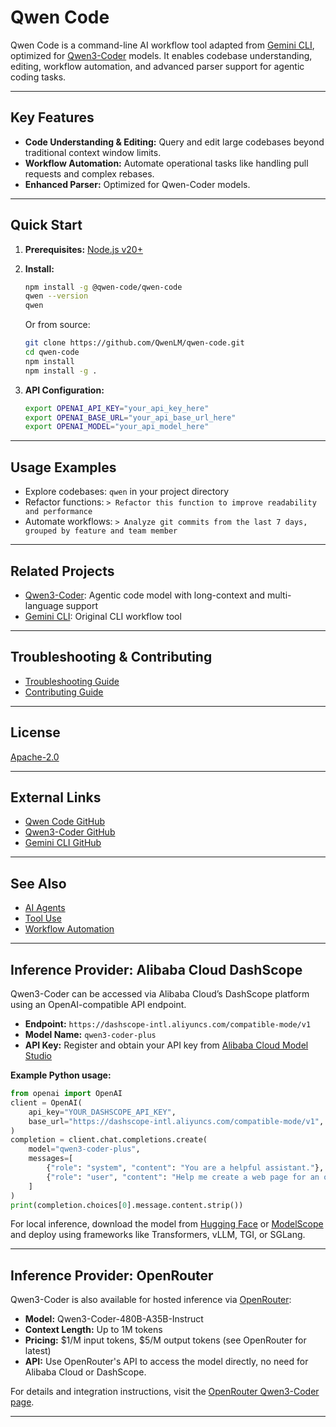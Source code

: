 # Qwen Code

Qwen Code is a command-line AI workflow tool adapted from [Gemini CLI](https://github.com/google-gemini/gemini-cli), optimized for [Qwen3-Coder](https://github.com/QwenLM/Qwen3-Coder) models. It enables codebase understanding, editing, workflow automation, and advanced parser support for agentic coding tasks.

---

## Key Features

- **Code Understanding & Editing:** Query and edit large codebases beyond traditional context window limits.
- **Workflow Automation:** Automate operational tasks like handling pull requests and complex rebases.
- **Enhanced Parser:** Optimized for Qwen-Coder models.

---

## Quick Start

1. **Prerequisites:** [Node.js v20+](https://nodejs.org/en/download)

2. **Install:**

   ```sh
   npm install -g @qwen-code/qwen-code
   qwen --version
   qwen
   ```

   Or from source:

   ```sh
   git clone https://github.com/QwenLM/qwen-code.git
   cd qwen-code
   npm install
   npm install -g .
   ```

3. **API Configuration:**

   ```sh
   export OPENAI_API_KEY="your_api_key_here"
   export OPENAI_BASE_URL="your_api_base_url_here"
   export OPENAI_MODEL="your_api_model_here"
   ```

---

## Usage Examples

- Explore codebases: `qwen` in your project directory
- Refactor functions: `> Refactor this function to improve readability and performance`
- Automate workflows: `> Analyze git commits from the last 7 days, grouped by feature and team member`

---

## Related Projects

- [Qwen3-Coder](https://github.com/QwenLM/Qwen3-Coder): Agentic code model with long-context and multi-language support
- [Gemini CLI](https://github.com/google-gemini/gemini-cli): Original CLI workflow tool

---

## Troubleshooting & Contributing

- [Troubleshooting Guide](https://github.com/QwenLM/qwen-code/blob/main/docs/troubleshooting.md)
- [Contributing Guide](https://github.com/QwenLM/qwen-code/blob/main/CONTRIBUTING.md)

---

## License

[Apache-2.0](https://github.com/QwenLM/qwen-code/blob/main/LICENSE)

---

## External Links

- [Qwen Code GitHub](https://github.com/QwenLM/qwen-code)
- [Qwen3-Coder GitHub](https://github.com/QwenLM/Qwen3-Coder)
- [Gemini CLI GitHub](https://github.com/google-gemini/gemini-cli)

---

## See Also

- [AI Agents](./ai-agents.md)
- [Tool Use](./tool-use.md)
- [Workflow Automation](./workflow-automation.md)

---

## Inference Provider: Alibaba Cloud DashScope

Qwen3-Coder can be accessed via Alibaba Cloud’s DashScope platform using an OpenAI-compatible API endpoint.

- **Endpoint:** `https://dashscope-intl.aliyuncs.com/compatible-mode/v1`
- **Model Name:** `qwen3-coder-plus`
- **API Key:** Register and obtain your API key from [Alibaba Cloud Model Studio](https://modelstudio.console.alibabacloud.com/)

**Example Python usage:**

```python
from openai import OpenAI
client = OpenAI(
    api_key="YOUR_DASHSCOPE_API_KEY",
    base_url="https://dashscope-intl.aliyuncs.com/compatible-mode/v1",
)
completion = client.chat.completions.create(
    model="qwen3-coder-plus",
    messages=[
        {"role": "system", "content": "You are a helpful assistant."},
        {"role": "user", "content": "Help me create a web page for an online bookstore."}
    ]
)
print(completion.choices[0].message.content.strip())
```

For local inference, download the model from [Hugging Face](https://huggingface.co/Qwen) or [ModelScope](https://modelscope.cn/organization/qwen) and deploy using frameworks like Transformers, vLLM, TGI, or SGLang.

---

## Inference Provider: OpenRouter

Qwen3-Coder is also available for hosted inference via [OpenRouter](https://openrouter.ai/qwen/qwen3-coder):

- **Model:** Qwen3-Coder-480B-A35B-Instruct
- **Context Length:** Up to 1M tokens
- **Pricing:** $1/M input tokens, $5/M output tokens (see OpenRouter for latest)
- **API:** Use OpenRouter's API to access the model directly, no need for Alibaba Cloud or DashScope.

For details and integration instructions, visit the [OpenRouter Qwen3-Coder page](https://openrouter.ai/qwen/qwen3-coder).

---
